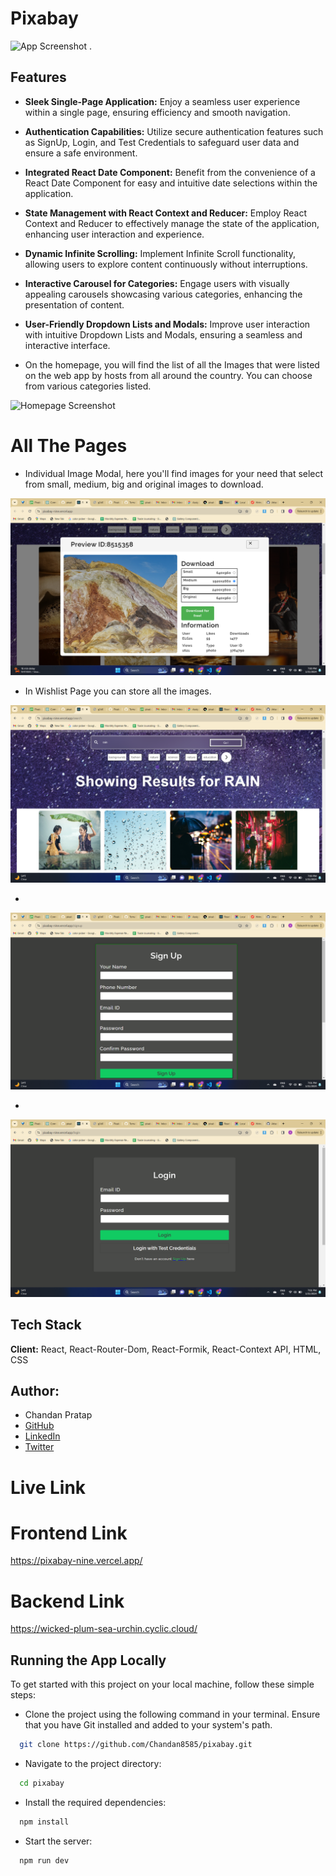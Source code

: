 
# Pixabay 
 <img src="./src/assets/homeImage.png" alt="App Screenshot" width="200" background-color="#fff"/>
.


## Features

- **Sleek Single-Page Application:** Enjoy a seamless user experience within a single page, ensuring efficiency and smooth navigation.

- **Authentication Capabilities:** Utilize secure authentication features such as SignUp, Login, and Test Credentials to safeguard user data and ensure a safe environment.

- **Integrated React Date Component:** Benefit from the convenience of a React Date Component for easy and intuitive date selections within the application.

- **State Management with React Context and Reducer:** Employ React Context and Reducer to effectively manage the state of the application, enhancing user interaction and experience.

- **Dynamic Infinite Scrolling:** Implement Infinite Scroll functionality, allowing users to explore content continuously without interruptions.

- **Interactive Carousel for Categories:** Engage users with visually appealing carousels showcasing various categories, enhancing the presentation of content.

- **User-Friendly Dropdown Lists and Modals:** Improve user interaction with intuitive Dropdown Lists and Modals, ensuring a seamless and interactive interface.

- On the homepage, you will find the list of all the Images that were listed on the web app by hosts from all around the country. You can choose from various categories listed.

 <img src="./src/assets/Homepage.png" alt="Homepage Screenshot" background-color="#fff"/>

# All The Pages
- Individual Image Modal, here you'll find images for your need that select from small, medium, big and original images to download.

 <img src="./src/assets/imageModal.png" alt="Image Modal Screenshot" background-color="#fff"/>

- In Wishlist Page you can store all the images.
 <img src="./src/assets/searchPage.png" alt="Search Page Screenshot" background-color="#fff"/>

-

 <img src="./src/assets/signup.png" alt="Signup Page Screenshot" background-color="#fff"/>

-
 <img src="./src/assets/login.png" alt="Login Page Screenshot" background-color="#fff"/>

## Tech Stack

**Client:** React, React-Router-Dom, React-Formik, React-Context API, HTML, CSS

## Author:

- Chandan Pratap
- [GitHub](https://github.com/Chandan8585)
- [LinkedIn](https://www.linkedin.com/in/chandan-pratap-464386154/)
- [Twitter](https://twitter.com/chandanpra25704)



# Live Link
# Frontend Link

https://pixabay-nine.vercel.app/

# Backend Link 
https://wicked-plum-sea-urchin.cyclic.cloud/


## Running the App Locally
To get started with this project on your local machine, follow these simple steps:

- Clone the project using the following command in your terminal. Ensure that you have Git installed and added to your system's path.

```bash
  git clone https://github.com/Chandan8585/pixabay.git
```

- Navigate to the project directory:
```bash
  cd pixabay
```
- Install the required dependencies:
```bash
  npm install
```
- Start the server:
```bash
  npm run dev
```







